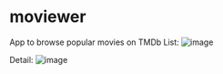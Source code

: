 # moviewer
App to browse popular movies on TMDb
List:
![image](https://user-images.githubusercontent.com/74723336/215298331-842c8b53-db4e-4215-a3e3-544d15f9de9b.png)

Detail:
![image](https://user-images.githubusercontent.com/74723336/215298344-87fdd081-6a41-4637-873b-2afd33d156e3.png)
